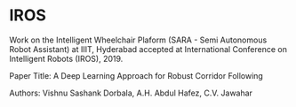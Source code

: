 # IROS

Work on the Intelligent Wheelchair Plaform (SARA - Semi Autonomous Robot Assistant) at IIIT, Hyderabad accepted at International Conference on Intelligent 
Robots (IROS), 2019.

Paper Title: A Deep Learning Approach for Robust Corridor Following

Authors: Vishnu Sashank Dorbala, A.H. Abdul Hafez, C.V. Jawahar
